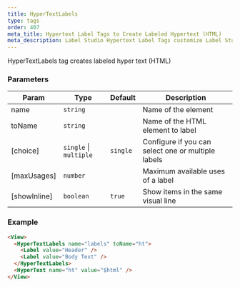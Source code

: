 ```yaml
---
title: HyperTextLabels
type: tags
order: 407
meta_title: Hypertext Label Tags to Create Labeled Hypertext (HTML)
meta_description: Label Studio Hypertext Label Tags customize Label Studio to create labeled hypertext (HTML) for machine learning and data science projects.
---
```


HyperTextLabels tag creates labeled hyper text (HTML)

### Parameters

| Param | Type | Default | Description |
| --- | --- | --- | --- |
| name | <code>string</code> |  | Name of the element |
| toName | <code>string</code> |  | Name of the HTML element to label |
| [choice] | <code>single</code> \| <code>multiple</code> | <code>single</code> | Configure if you can select one or multiple labels |
| [maxUsages] | <code>number</code> |  | Maximum available uses of a label |
| [showInline] | <code>boolean</code> | <code>true</code> | Show items in the same visual line |

### Example
```html
<View>
  <HyperTextLabels name="labels" toName="ht">
    <Label value="Header" />
    <Label value="Body Text" />
  </HyperTextLabels>
  <HyperText name="ht" value="$html" />
</View>
```
